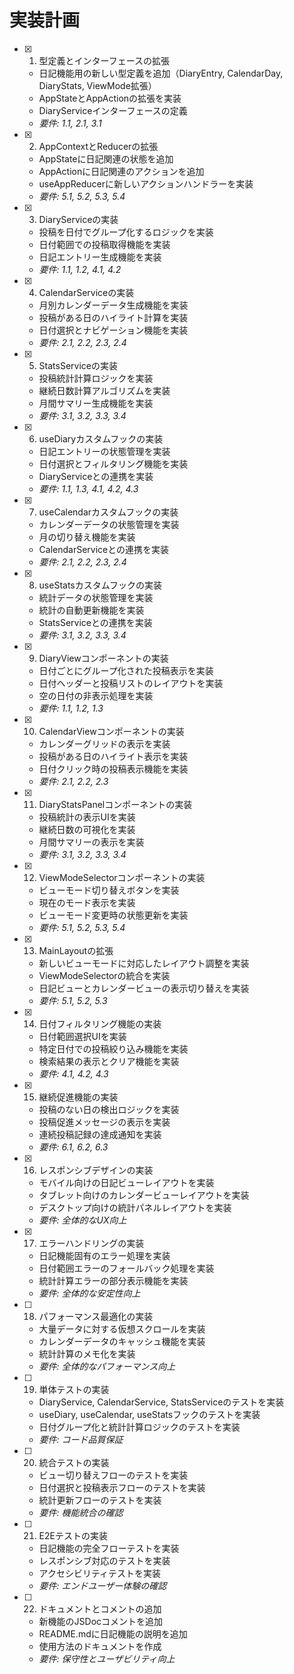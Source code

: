 # 実装計画

- [x] 1. 型定義とインターフェースの拡張
  - 日記機能用の新しい型定義を追加（DiaryEntry, CalendarDay, DiaryStats, ViewMode拡張）
  - AppStateとAppActionの拡張を実装
  - DiaryServiceインターフェースの定義
  - _要件: 1.1, 2.1, 3.1_

- [x] 2. AppContextとReducerの拡張
  - AppStateに日記関連の状態を追加
  - AppActionに日記関連のアクションを追加
  - useAppReducerに新しいアクションハンドラーを実装
  - _要件: 5.1, 5.2, 5.3, 5.4_

- [x] 3. DiaryServiceの実装
  - 投稿を日付でグループ化するロジックを実装
  - 日付範囲での投稿取得機能を実装
  - 日記エントリー生成機能を実装
  - _要件: 1.1, 1.2, 4.1, 4.2_

- [x] 4. CalendarServiceの実装
  - 月別カレンダーデータ生成機能を実装
  - 投稿がある日のハイライト計算を実装
  - 日付選択とナビゲーション機能を実装
  - _要件: 2.1, 2.2, 2.3, 2.4_

- [x] 5. StatsServiceの実装
  - 投稿統計計算ロジックを実装
  - 継続日数計算アルゴリズムを実装
  - 月間サマリー生成機能を実装
  - _要件: 3.1, 3.2, 3.3, 3.4_

- [x] 6. useDiaryカスタムフックの実装
  - 日記エントリーの状態管理を実装
  - 日付選択とフィルタリング機能を実装
  - DiaryServiceとの連携を実装
  - _要件: 1.1, 1.3, 4.1, 4.2, 4.3_

- [x] 7. useCalendarカスタムフックの実装
  - カレンダーデータの状態管理を実装
  - 月の切り替え機能を実装
  - CalendarServiceとの連携を実装
  - _要件: 2.1, 2.2, 2.3, 2.4_

- [x] 8. useStatsカスタムフックの実装
  - 統計データの状態管理を実装
  - 統計の自動更新機能を実装
  - StatsServiceとの連携を実装
  - _要件: 3.1, 3.2, 3.3, 3.4_

- [x] 9. DiaryViewコンポーネントの実装
  - 日付ごとにグループ化された投稿表示を実装
  - 日付ヘッダーと投稿リストのレイアウトを実装
  - 空の日付の非表示処理を実装
  - _要件: 1.1, 1.2, 1.3_

- [x] 10. CalendarViewコンポーネントの実装
  - カレンダーグリッドの表示を実装
  - 投稿がある日のハイライト表示を実装
  - 日付クリック時の投稿表示機能を実装
  - _要件: 2.1, 2.2, 2.3_

- [x] 11. DiaryStatsPanelコンポーネントの実装
  - 投稿統計の表示UIを実装
  - 継続日数の可視化を実装
  - 月間サマリーの表示を実装
  - _要件: 3.1, 3.2, 3.3, 3.4_

- [x] 12. ViewModeSelectorコンポーネントの実装
  - ビューモード切り替えボタンを実装
  - 現在のモード表示を実装
  - ビューモード変更時の状態更新を実装
  - _要件: 5.1, 5.2, 5.3, 5.4_

- [x] 13. MainLayoutの拡張
  - 新しいビューモードに対応したレイアウト調整を実装
  - ViewModeSelectorの統合を実装
  - 日記ビューとカレンダービューの表示切り替えを実装
  - _要件: 5.1, 5.2, 5.3_

- [x] 14. 日付フィルタリング機能の実装
  - 日付範囲選択UIを実装
  - 特定日付での投稿絞り込み機能を実装
  - 検索結果の表示とクリア機能を実装
  - _要件: 4.1, 4.2, 4.3_

- [x] 15. 継続促進機能の実装
  - 投稿のない日の検出ロジックを実装
  - 投稿促進メッセージの表示を実装
  - 連続投稿記録の達成通知を実装
  - _要件: 6.1, 6.2, 6.3_

- [x] 16. レスポンシブデザインの実装
  - モバイル向けの日記ビューレイアウトを実装
  - タブレット向けのカレンダービューレイアウトを実装
  - デスクトップ向けの統計パネルレイアウトを実装
  - _要件: 全体的なUX向上_

- [x] 17. エラーハンドリングの実装
  - 日記機能固有のエラー処理を実装
  - 日付範囲エラーのフォールバック処理を実装
  - 統計計算エラーの部分表示機能を実装
  - _要件: 全体的な安定性向上_

- [ ] 18. パフォーマンス最適化の実装
  - 大量データに対する仮想スクロールを実装
  - カレンダーデータのキャッシュ機能を実装
  - 統計計算のメモ化を実装
  - _要件: 全体的なパフォーマンス向上_

- [ ] 19. 単体テストの実装
  - DiaryService, CalendarService, StatsServiceのテストを実装
  - useDiary, useCalendar, useStatsフックのテストを実装
  - 日付グループ化と統計計算ロジックのテストを実装
  - _要件: コード品質保証_

- [ ] 20. 統合テストの実装
  - ビュー切り替えフローのテストを実装
  - 日付選択と投稿表示フローのテストを実装
  - 統計更新フローのテストを実装
  - _要件: 機能統合の確認_

- [ ] 21. E2Eテストの実装
  - 日記機能の完全フローテストを実装
  - レスポンシブ対応のテストを実装
  - アクセシビリティテストを実装
  - _要件: エンドユーザー体験の確認_

- [ ] 22. ドキュメントとコメントの追加
  - 新機能のJSDocコメントを追加
  - README.mdに日記機能の説明を追加
  - 使用方法のドキュメントを作成
  - _要件: 保守性とユーザビリティ向上_